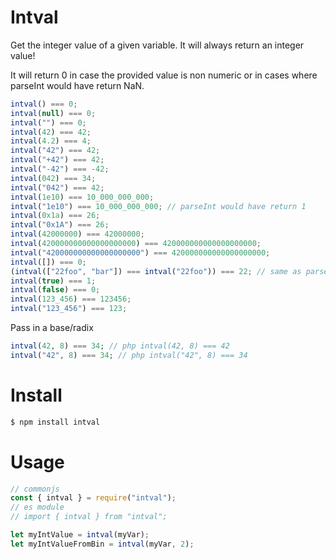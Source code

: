 # Intval

Get the integer value of a given variable. It will always return an integer value!

It will return 0 in case the provided value is non numeric or in cases where parseInt would have return NaN.

```js
intval() === 0;
intval(null) === 0;
intval("") === 0;
intval(42) === 42;
intval(4.2) === 4;
intval("42") === 42;
intval("+42") === 42;
intval("-42") === -42;
intval(042) === 34;
intval("042") === 42;
intval(1e10) === 10_000_000_000;
intval("1e10") === 10_000_000_000; // parseInt would have return 1
intval(0x1a) === 26;
intval("0x1A") === 26;
intval(42000000) === 42000000;
intval(420000000000000000000) === 420000000000000000000;
intval("420000000000000000000") === 420000000000000000000;
intval([]) === 0;
(intval(["22foo", "bar"]) === intval("22foo")) === 22; // same as parseInt, returns intval of the first array element. But php intval(["22foo", "bar"]) === 1
intval(true) === 1;
intval(false) === 0;
intval(123_456) === 123456;
intval("123_456") === 123;
```

Pass in a base/radix

```php
intval(42, 8) === 34; // php intval(42, 8) === 42
intval("42", 8) === 34; // php intval("42", 8) === 34
```

# Install

```bash
$ npm install intval
```

# Usage

```js
// commonjs
const { intval } = require("intval");
// es module
// import { intval } from "intval";

let myIntValue = intval(myVar);
let myIntValueFromBin = intval(myVar, 2);
```
